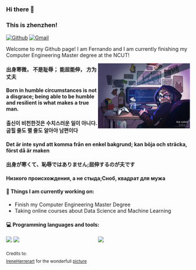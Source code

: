 ### Hi there 👋 
### This is zhenzhen!
 
[![Github](https://img.shields.io/badge/-Github-000?style=flat&logo=Github&logoColor=white)](https://github.com/zhenzhen1419)
[![Gmail](https://img.shields.io/badge/-Gmail-c14438?style=flat&logo=Gmail&logoColor=white)](mailto:xiaodoudou1419@gmail.com)
 
Welcome to my Github page! I am Fernando and I am currently finishing my Computer Engineering Master degree at the NCUT!  
 
<img align="right" alt="img" src="https://github.com/FernandoRoldan93/FernandoRoldan93/blob/master/cover_image.jpg" width="50%" height="auto" />

#### 出身寒微， 不是耻辱； 能屈能伸， 方为丈夫
#### Born in humble circumstances is not a disgrace; being able to be humble and resilient is what makes a true man.
#### 출신이 비천한것은 수치스러운 일이 아니다.굽힐 줄도 펼 줄도 알아야 남편이다
#### Det är inte synd att komma från en enkel bakgrund; kan böja och sträcka, först då är maken
#### 出身が寒くて、恥辱ではありません;屈伸するのが夫です
#### Низкого происхождения, а не стыда;Сноб, квадрат для мужа
 
 
#### 🌱 Things I am currently working on: 
- Finish my Computer Engineering Master Degree  
- Taking online courses about Data Science and Machine Learning 
 
#### :computer: Programming languages and tools: 
<p>
	<img width="50%" align="right" src="https://github-readme-stats.vercel.app/api?username=zhenzhen1419&show_icons=true&hide_border=true" />
 
<code><img width="10%" src="https://www.vectorlogo.zone/logos/python/python-ar21.svg"></code>
<code><img width="10%" src="https://www.vectorlogo.zone/logos/git-scm/git-scm-ar21.svg"></code>

</p>
 
<sub>Credits to: <br/>[IreneHerrerart](https://www.artstation.com/ireneherrera) for the wonderfull [picture](https://github.com/FernandoRoldan93/FernandoRoldan93/blob/master/cover_image.jpg)</sub>


